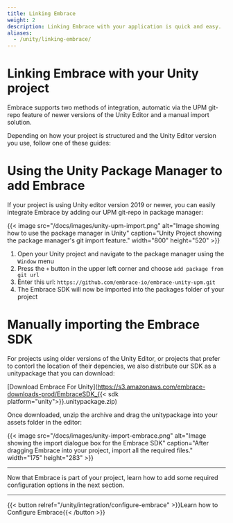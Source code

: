 ```yaml
---
title: Linking Embrace
weight: 2
description: Linking Embrace with your application is quick and easy.
aliases:
  - /unity/linking-embrace/
---
```


# Linking Embrace with your Unity project

Embrace supports two methods of integration, automatic via the UPM git-repo feature of newer versions of the Unity Editor and a manual import solution.

Depending on how your project is structured and the Unity Editor version you use, follow one of these guides:

# Using the Unity Package Manager to add Embrace

If your project is using Unity editor version 2019 or newer, you can easily integrate Embrace by adding our UPM git-repo in package manager:

{{< image src="/docs/images/unity-upm-import.png" alt="Image showing how to use the package manager in Unity" caption="Unity Project showing the package manager's git import feature." width="800" height="520" >}}

1. Open your Unity project and navigate to the package manager using the `Window` menu
1. Press the `+` button in the upper left corner and choose `add package from git url`
1. Enter this url: `https://github.com/embrace-io/embrace-unity-upm.git`
1. The Embrace SDK will now be imported into the packages folder of your project

# Manually importing the Embrace SDK

For projects using older versions of the Unity Editor, or projects that prefer to contorl the location of their depencies, we also distribute our SDK as a unitypackage that you can download:

[Download Embrace For Unity](https://s3.amazonaws.com/embrace-downloads-prod/EmbraceSDK_{{< sdk platform="unity">}}.unitypackage.zip)

Once downloaded, unzip the archive and drag the unitypackage into your assets folder in the editor:

{{< image src="/docs/images/unity-import-embrace.png" alt="Image showing the import dialogue box for the Embrace SDK" caption="After dragging Embrace into your project, import all the required files." width="175" height="283" >}}

--- 

Now that Embrace is part of your project, learn how to add some required configuration options in the next section. 

---

{{< button relref="/unity/integration/configure-embrace" >}}Learn how to Configure Embrace{{< /button >}}

